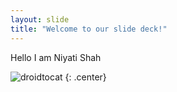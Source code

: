 ```yaml
---
layout: slide
title: "Welcome to our slide deck!"
---
```


Hello I am Niyati Shah

![droidtocat](https://octodex.github.com/images/droidtocat.png)
{: .center}
